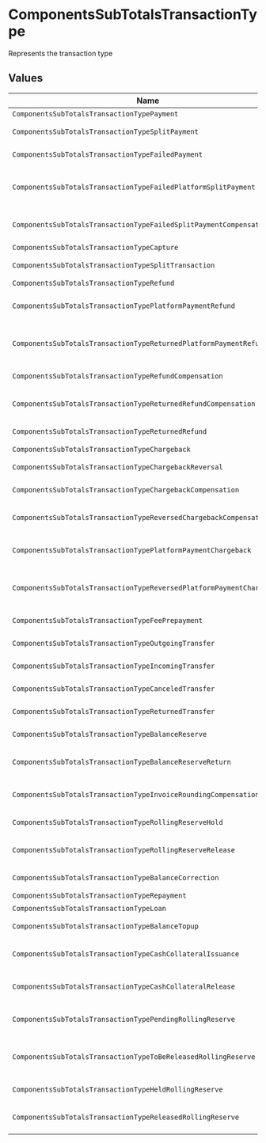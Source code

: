 # ComponentsSubTotalsTransactionType

Represents the transaction type


## Values

| Name                                                                  | Value                                                                 |
| --------------------------------------------------------------------- | --------------------------------------------------------------------- |
| `ComponentsSubTotalsTransactionTypePayment`                           | payment                                                               |
| `ComponentsSubTotalsTransactionTypeSplitPayment`                      | split-payment                                                         |
| `ComponentsSubTotalsTransactionTypeFailedPayment`                     | failed-payment                                                        |
| `ComponentsSubTotalsTransactionTypeFailedPlatformSplitPayment`        | failed-platform-split-payment                                         |
| `ComponentsSubTotalsTransactionTypeFailedSplitPaymentCompensation`    | failed-split-payment-compensation                                     |
| `ComponentsSubTotalsTransactionTypeCapture`                           | capture                                                               |
| `ComponentsSubTotalsTransactionTypeSplitTransaction`                  | split-transaction                                                     |
| `ComponentsSubTotalsTransactionTypeRefund`                            | refund                                                                |
| `ComponentsSubTotalsTransactionTypePlatformPaymentRefund`             | platform-payment-refund                                               |
| `ComponentsSubTotalsTransactionTypeReturnedPlatformPaymentRefund`     | returned-platform-payment-refund                                      |
| `ComponentsSubTotalsTransactionTypeRefundCompensation`                | refund-compensation                                                   |
| `ComponentsSubTotalsTransactionTypeReturnedRefundCompensation`        | returned-refund-compensation                                          |
| `ComponentsSubTotalsTransactionTypeReturnedRefund`                    | returned-refund                                                       |
| `ComponentsSubTotalsTransactionTypeChargeback`                        | chargeback                                                            |
| `ComponentsSubTotalsTransactionTypeChargebackReversal`                | chargeback-reversal                                                   |
| `ComponentsSubTotalsTransactionTypeChargebackCompensation`            | chargeback-compensation                                               |
| `ComponentsSubTotalsTransactionTypeReversedChargebackCompensation`    | reversed-chargeback-compensation                                      |
| `ComponentsSubTotalsTransactionTypePlatformPaymentChargeback`         | platform-payment-chargeback                                           |
| `ComponentsSubTotalsTransactionTypeReversedPlatformPaymentChargeback` | reversed-platform-payment-chargeback                                  |
| `ComponentsSubTotalsTransactionTypeFeePrepayment`                     | fee-prepayment                                                        |
| `ComponentsSubTotalsTransactionTypeOutgoingTransfer`                  | outgoing-transfer                                                     |
| `ComponentsSubTotalsTransactionTypeIncomingTransfer`                  | incoming-transfer                                                     |
| `ComponentsSubTotalsTransactionTypeCanceledTransfer`                  | canceled-transfer                                                     |
| `ComponentsSubTotalsTransactionTypeReturnedTransfer`                  | returned-transfer                                                     |
| `ComponentsSubTotalsTransactionTypeBalanceReserve`                    | balance-reserve                                                       |
| `ComponentsSubTotalsTransactionTypeBalanceReserveReturn`              | balance-reserve-return                                                |
| `ComponentsSubTotalsTransactionTypeInvoiceRoundingCompensation`       | invoice-rounding-compensation                                         |
| `ComponentsSubTotalsTransactionTypeRollingReserveHold`                | rolling-reserve-hold                                                  |
| `ComponentsSubTotalsTransactionTypeRollingReserveRelease`             | rolling-reserve-release                                               |
| `ComponentsSubTotalsTransactionTypeBalanceCorrection`                 | balance-correction                                                    |
| `ComponentsSubTotalsTransactionTypeRepayment`                         | repayment                                                             |
| `ComponentsSubTotalsTransactionTypeLoan`                              | loan                                                                  |
| `ComponentsSubTotalsTransactionTypeBalanceTopup`                      | balance-topup                                                         |
| `ComponentsSubTotalsTransactionTypeCashCollateralIssuance`            | cash-collateral-issuance';                                            |
| `ComponentsSubTotalsTransactionTypeCashCollateralRelease`             | cash-collateral-release                                               |
| `ComponentsSubTotalsTransactionTypePendingRollingReserve`             | pending-rolling-reserve                                               |
| `ComponentsSubTotalsTransactionTypeToBeReleasedRollingReserve`        | to-be-released-rolling-reserve                                        |
| `ComponentsSubTotalsTransactionTypeHeldRollingReserve`                | held-rolling-reserve                                                  |
| `ComponentsSubTotalsTransactionTypeReleasedRollingReserve`            | released-rolling-reserve                                              |